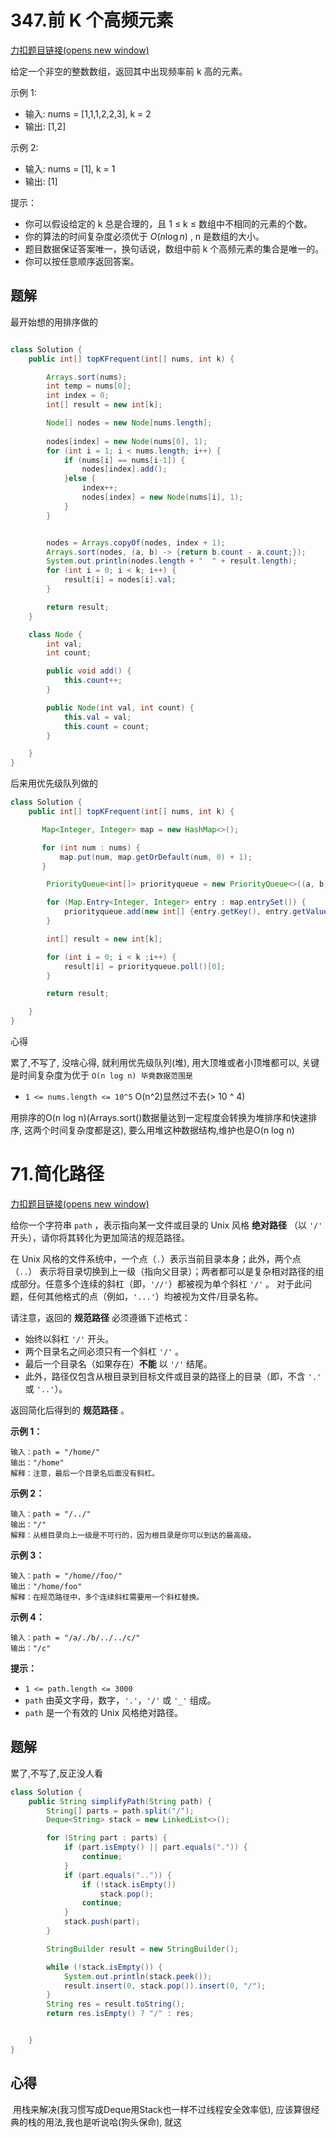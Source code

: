 # 347.前 K 个高频元素

[力扣题目链接(opens new window)](https://leetcode.cn/problems/top-k-frequent-elements/)

给定一个非空的整数数组，返回其中出现频率前 k 高的元素。

示例 1:

- 输入: nums = [1,1,1,2,2,3], k = 2
- 输出: [1,2]

示例 2:

- 输入: nums = [1], k = 1
- 输出: [1]

提示：

- 你可以假设给定的 k 总是合理的，且 1 ≤ k ≤ 数组中不相同的元素的个数。
- 你的算法的时间复杂度必须优于 $O(n \log n)$ , n 是数组的大小。
- 题目数据保证答案唯一，换句话说，数组中前 k 个高频元素的集合是唯一的。
- 你可以按任意顺序返回答案。



## 题解

最开始想的用排序做的

~~~java

class Solution {
    public int[] topKFrequent(int[] nums, int k) {

        Arrays.sort(nums);
        int temp = nums[0];
        int index = 0;
        int[] result = new int[k];

        Node[] nodes = new Node[nums.length];
		
        nodes[index] = new Node(nums[0], 1);
        for (int i = 1; i < nums.length; i++) {
            if (nums[i] == nums[i-1]) {
                nodes[index].add();
            }else {
                index++;
                nodes[index] = new Node(nums[i], 1);
            }
        }


        nodes = Arrays.copyOf(nodes, index + 1);
        Arrays.sort(nodes, (a, b) -> {return b.count - a.count;});
        System.out.println(nodes.length + "  " + result.length);
        for (int i = 0; i < k; i++) {
            result[i] = nodes[i].val;
        }

        return result;
    }

    class Node {
        int val;
        int count;

        public void add() {
            this.count++;
        }

        public Node(int val, int count) {
            this.val = val;
            this.count = count;
        }

    }
}

~~~



后来用优先级队列做的

~~~java
class Solution {
    public int[] topKFrequent(int[] nums, int k) { 

       Map<Integer, Integer> map = new HashMap<>();

       for (int num : nums) {
           map.put(num, map.getOrDefault(num, 0) + 1);
       }

        PriorityQueue<int[]> priorityqueue = new PriorityQueue<>((a, b) -> b[1] - a[1]);

        for (Map.Entry<Integer, Integer> entry : map.entrySet()) {
            priorityqueue.add(new int[] {entry.getKey(), entry.getValue()});
        }

        int[] result = new int[k];

        for (int i = 0; i < k ;i++) {
            result[i] = priorityqueue.poll()[0];
        }

        return result;

    }
}
~~~



心得

累了,不写了, 没啥心得, 就利用优先级队列(堆), 用大顶堆或者小顶堆都可以, 关键是时间复杂度为优于 `O(n log n) 毕竟数据范围是`

- `1 <= nums.length <= 10^5`      O(n^2)显然过不去(> 10 ^ 4)

用排序的O(n log n)(Arrays.sort()数据量达到一定程度会转换为堆排序和快速排序, 这两个时间复杂度都是这), 要么用堆这种数据结构,维护也是O(n log n)  



# 71.简化路径

[力扣题目链接(opens new window)](https://leetcode.cn/problems/simplify-path/)

给你一个字符串 `path` ，表示指向某一文件或目录的 Unix 风格 **绝对路径** （以 `'/'` 开头），请你将其转化为更加简洁的规范路径。

在 Unix 风格的文件系统中，一个点（`.`）表示当前目录本身；此外，两个点 （`..`） 表示将目录切换到上一级（指向父目录）；两者都可以是复杂相对路径的组成部分。任意多个连续的斜杠（即，`'//'`）都被视为单个斜杠 `'/'` 。 对于此问题，任何其他格式的点（例如，`'...'`）均被视为文件/目录名称。

请注意，返回的 **规范路径** 必须遵循下述格式：

- 始终以斜杠 `'/'` 开头。
- 两个目录名之间必须只有一个斜杠 `'/'` 。
- 最后一个目录名（如果存在）**不能** 以 `'/'` 结尾。
- 此外，路径仅包含从根目录到目标文件或目录的路径上的目录（即，不含 `'.'` 或 `'..'`）。

返回简化后得到的 **规范路径** 。

 

**示例 1：**

```
输入：path = "/home/"
输出："/home"
解释：注意，最后一个目录名后面没有斜杠。 
```

**示例 2：**

```
输入：path = "/../"
输出："/"
解释：从根目录向上一级是不可行的，因为根目录是你可以到达的最高级。
```

**示例 3：**

```
输入：path = "/home//foo/"
输出："/home/foo"
解释：在规范路径中，多个连续斜杠需要用一个斜杠替换。
```

**示例 4：**

```
输入：path = "/a/./b/../../c/"
输出："/c"
```

 

**提示：**

- `1 <= path.length <= 3000`
- `path` 由英文字母，数字，`'.'`，`'/'` 或 `'_'` 组成。
- `path` 是一个有效的 Unix 风格绝对路径。



## 题解



累了,不写了,反正没人看

~~~java
class Solution {
    public String simplifyPath(String path) {
        String[] parts = path.split("/");
        Deque<String> stack = new LinkedList<>();

        for (String part : parts) {
            if (part.isEmpty() || part.equals(".")) {
                continue;                
            }
            if (part.equals("..")) {
                if (!stack.isEmpty())
                    stack.pop();
                continue;
            }
            stack.push(part);
        }

        StringBuilder result = new StringBuilder();

        while (!stack.isEmpty()) {
            System.out.println(stack.peek());
            result.insert(0, stack.pop()).insert(0, "/");
        }
        String res = result.toString();
        return res.isEmpty() ? "/" : res;


    }
}
~~~



## 心得

​		用栈来解决(我习惯写成Deque用Stack也一样不过线程安全效率低), 应该算很经典的栈的用法,我也是听说哈(狗头保命), 就这